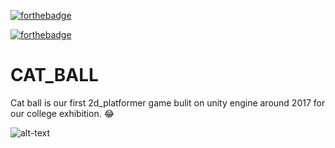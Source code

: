[![forthebadge](https://forthebadge.com/images/badges/made-with-c-sharp.svg)](https://forthebadge.com)

[![forthebadge](https://forthebadge.com/images/badges/contains-cat-gifs.svg)](https://forthebadge.com)


# CAT_BALL

Cat ball is our first 2d_platformer game bulit on unity engine around 2017 for our college exhibition. 😂

![alt-text](cat.gif)
